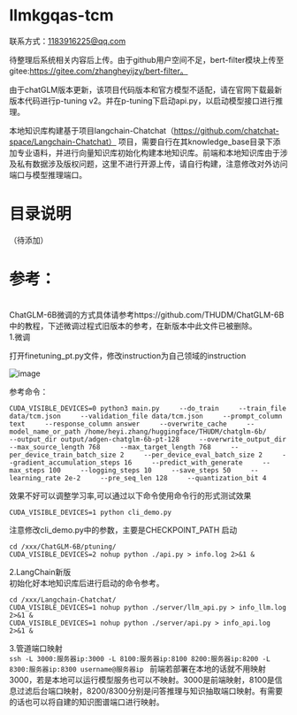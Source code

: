 # llmkgqas-tcm
联系方式：1183916225@qq.com

待整理后系统相关内容后上传。由于github用户空间不足，bert-filter模块上传至gitee:https://gitee.com/zhangheyijzy/bert-filter。

由于chatGLM版本更新，该项目代码版本和官方模型不适配，请在官网下载最新版本代码进行p-tuning v2。并在p-tuning下启动api.py，以启动模型接口进行推理。

本地知识库构建基于项目langchain-Chatchat（https://github.com/chatchat-space/Langchain-Chatchat） 项目，需要自行在其knowledge_base目录下添加专业语料，并进行向量知识库初始化构建本地知识库。前端和本地知识库由于涉及私有数据涉及版权问题，这里不进行开源上传，请自行构建，注意修改对外访问端口与模型推理端口。


# 目录说明
（待添加）
# 参考：
<br>ChatGLM-6B微调的方式具体请参考https://github.com/THUDM/ChatGLM-6B 中的教程，下述微调过程式旧版本的参考，在新版本中此文件已被删除。<br>
1.微调<br>

打开finetuning_pt.py文件，修改instruction为自己领域的instruction<br>

![image](https://github.com/zhangheyi-1/llmkgqas-tcm/assets/70568061/03a296b4-d281-46f8-953d-4dd236ff7674)

参考命令：
```
CUDA_VISIBLE_DEVICES=0 python3 main.py     --do_train     --train_file data/tcm.json     --validation_file data/tcm.json     --prompt_column text     --response_column answer     --overwrite_cache     --model_name_or_path /home/heyi.zhang/huggingface/THUDM/chatglm-6b/     --output_dir output/adgen-chatglm-6b-pt-128     --overwrite_output_dir     --max_source_length 768     --max_target_length 768     --per_device_train_batch_size 2     --per_device_eval_batch_size 2     --gradient_accumulation_steps 16     --predict_with_generate     --max_steps 100     --logging_steps 10     --save_steps 50     --learning_rate 2e-2     --pre_seq_len 128     --quantization_bit 4
```

效果不好可以调整学习率,可以通过以下命令使用命令行的形式测试效果

`CUDA_VISIBLE_DEVICES=1 python cli_demo.py`

注意修改cli_demo.py中的参数，主要是CHECKPOINT_PATH
启动
```
cd /xxx/ChatGLM-6B/ptuning/
CUDA_VISIBLE_DEVICES=2 nohup python ./api.py > info.log 2>&1 &
```

2.LangChain新版<br>
初始化好本地知识库后进行启动的命令参考。
```
cd /xxx/Langchain-Chatchat/
CUDA_VISIBLE_DEVICES=1 nohup python ./server/llm_api.py > info_llm.log 2>&1 &
CUDA_VISIBLE_DEVICES=1 nohup python ./server/api.py > info_api.log 2>&1 &
```

3.管道端口映射<br>
`ssh -L 3000:服务器ip:3000 -L 8100:服务器ip:8100 8200:服务器ip:8200 -L 8300:服务器ip:8300 username@服务器ip `
前端若部署在本地的话就不用映射3000，若是本地可以运行模型服务也可以不映射。3000是前端映射，8100是信息过滤后台端口映射，8200/8300分别是问答推理与知识抽取端口映射。有需要的话也可以将自建的知识图谱端口进行映射。
